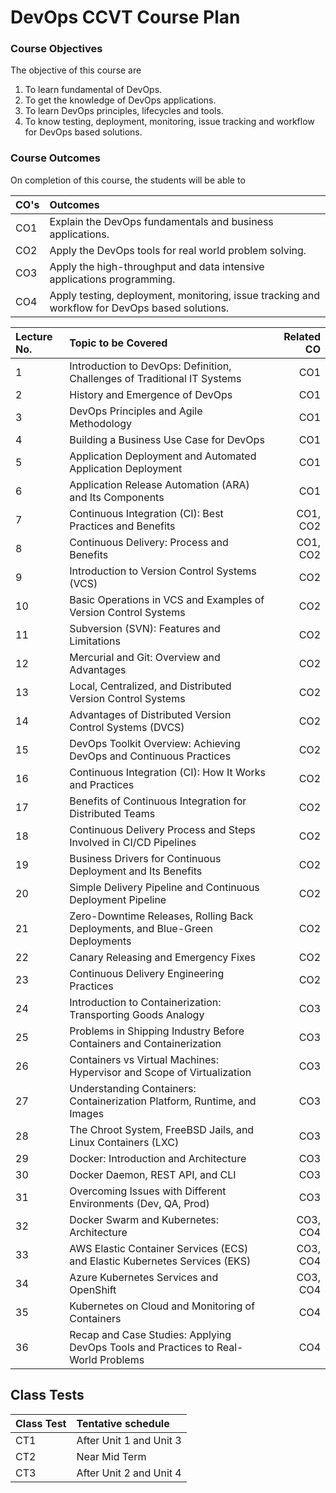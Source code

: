 # DevOps CCVT Course Plan

### Course Objectives

The objective of this course are
1. To learn fundamental of DevOps.
2. To get the knowledge of DevOps applications.
3. To learn DevOps principles, lifecycles and tools.
4. To know testing, deployment, monitoring, issue tracking and workflow for DevOps based solutions.


### Course Outcomes

On completion of this course, the students will be able to

|CO's| Outcomes |
|:---|:---|
|CO1| Explain the DevOps fundamentals and business applications.|
|CO2| Apply the DevOps tools for real world problem solving.|
|CO3| Apply the high-throughput and data intensive applications programming.
|CO4| Apply testing, deployment, monitoring, issue tracking and workflow for DevOps based solutions.|


| **Lecture No.** | **Topic to be Covered**                                                                 | **Related CO** |
|:---|:---|---:|
| 1                | Introduction to DevOps: Definition, Challenges of Traditional IT Systems                | CO1            |
| 2                | History and Emergence of DevOps                                                         | CO1            |
| 3                | DevOps Principles and Agile Methodology                                                 | CO1            |
| 4                | Building a Business Use Case for DevOps                                                 | CO1            |
| 5                | Application Deployment and Automated Application Deployment                             | CO1            |
| 6                | Application Release Automation (ARA) and Its Components                                 | CO1            |
| 7                | Continuous Integration (CI): Best Practices and Benefits                                | CO1, CO2       |
| 8                | Continuous Delivery: Process and Benefits                                               | CO1, CO2       |
| 9                | Introduction to Version Control Systems (VCS)                                           | CO2            |
| 10               | Basic Operations in VCS and Examples of Version Control Systems                         | CO2            |
| 11               | Subversion (SVN): Features and Limitations                                              | CO2            |
| 12               | Mercurial and Git: Overview and Advantages                                              | CO2            |
| 13               | Local, Centralized, and Distributed Version Control Systems                             | CO2            |
| 14               | Advantages of Distributed Version Control Systems (DVCS)                                | CO2            |
| 15               | DevOps Toolkit Overview: Achieving DevOps and Continuous Practices                      | CO2            |
| 16               | Continuous Integration (CI): How It Works and Practices                                 | CO2            |
| 17               | Benefits of Continuous Integration for Distributed Teams                                | CO2            |
| 18               | Continuous Delivery Process and Steps Involved in CI/CD Pipelines                       | CO2            |
| 19               | Business Drivers for Continuous Deployment and Its Benefits                             | CO2            |
| 20               | Simple Delivery Pipeline and Continuous Deployment Pipeline                             | CO2            |
| 21               | Zero-Downtime Releases, Rolling Back Deployments, and Blue-Green Deployments            | CO2            |
| 22               | Canary Releasing and Emergency Fixes                                                    | CO2            |
| 23               | Continuous Delivery Engineering Practices                                               | CO2            |
| 24               | Introduction to Containerization: Transporting Goods Analogy                            | CO3            |
| 25               | Problems in Shipping Industry Before Containers and Containerization                    | CO3            |
| 26               | Containers vs Virtual Machines: Hypervisor and Scope of Virtualization                  | CO3            |
| 27               | Understanding Containers: Containerization Platform, Runtime, and Images                | CO3            |
| 28               | The Chroot System, FreeBSD Jails, and Linux Containers (LXC)                            | CO3            |
| 29               | Docker: Introduction and Architecture                                                   | CO3            |
| 30               | Docker Daemon, REST API, and CLI                                                        | CO3            |
| 31               | Overcoming Issues with Different Environments (Dev, QA, Prod)                           | CO3            |
| 32               | Docker Swarm and Kubernetes: Architecture                                               | CO3, CO4       |
| 33               | AWS Elastic Container Services (ECS) and Elastic Kubernetes Services (EKS)              | CO3, CO4       |
| 34               | Azure Kubernetes Services and OpenShift                                                 | CO3, CO4       |
| 35               | Kubernetes on Cloud and Monitoring of Containers                                        | CO4            |
| 36               | Recap and Case Studies: Applying DevOps Tools and Practices to Real-World Problems      | CO4            |




##  Class Tests


 
| Class Test | Tentative schedule |
|:---|:---|
| CT1 | After Unit 1 and Unit 3   |
| CT2 | Near Mid Term |   
| CT3 | After Unit 2 and Unit 4|


